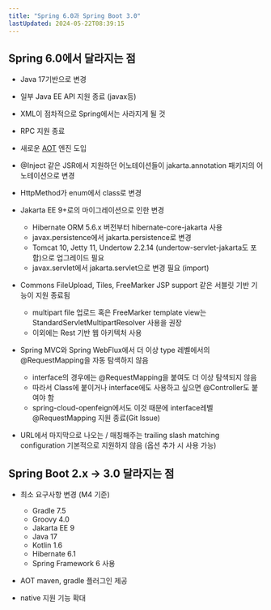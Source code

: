 ```yaml
---
title: "Spring 6.0과 Spring Boot 3.0"
lastUpdated: 2024-05-22T08:39:15
---
```


## Spring 6.0에서 달라지는 점

- Java 17기반으로 변경
- 일부 Java EE API 지원 종료 (javax등)
- XML이 점차적으로 Spring에서는 사라지게 될 것
- RPC 지원 종료
- 새로운 <a href="./AOT.md">AOT</a> 엔진 도입
- @Inject 같은 JSR에서 지원하던 어노테이션들이 jakarta.annotation 패키지의 어노테이션으로 변경
- HttpMethod가 enum에서 class로 변경
- Jakarta EE 9+로의 마이그레이션으로 인한 변경
    - Hibernate ORM 5.6.x 버전부터 hibernate-core-jakarta 사용
    - javax.persistence에서 jakarta.persistence로 변경
    - Tomcat 10, Jetty 11, Undertow 2.2.14 (undertow-servlet-jakarta도 포함)으로 업그레이드 필요
    - javax.servlet에서 jakarta.servlet으로 변경 필요 (import)

- Commons FileUpload, Tiles, FreeMarker JSP support 같은 서블릿 기반 기능이 지원 종료됨
    - multipart file 업로드 혹은 FreeMarker template view는 StandardServletMultipartResolver 사용을 권장
    - 이외에는 Rest 기반 웹 아키텍처 사용

- Spring MVC와 Spring WebFlux에서 더 이상 type 레벨에서의 @RequestMapping을 자동 탐색하지 않음
    - interface의 경우에는 @RequestMapping을 붙여도 더 이상 탐색되지 않음
    - 따라서 Class에 붙이거나 interface에도 사용하고 싶으면 @Controller도 붙여야 함
    - spring-cloud-openfeign에서도 이것 때문에 interface레벨 @RequestMapping 지원 종료(Git Issue)

- URL에서 마지막으로 나오는 / 매칭해주는 trailing slash matching configuration 기본적으로 지원하지 않음 (옵션 추가 시 사용 가능)


## Spring Boot 2.x -> 3.0 달라지는 점
- 최소 요구사항 변경 (M4 기준)
    - Gradle 7.5
    - Groovy 4.0
    - Jakarta EE 9
    - Java 17
    - Kotlin 1.6
    - Hibernate 6.1
    - Spring Framework 6 사용
  
- AOT maven, gradle 플러그인 제공
- native 지원 기능 확대